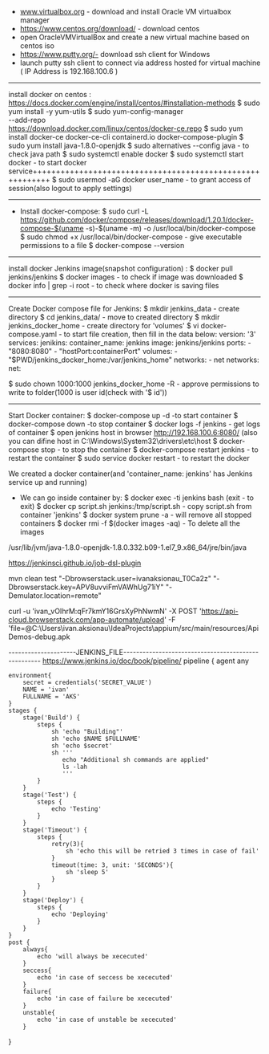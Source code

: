 - www.virtualbox.org - download and install Oracle VM virtualbox manager
- https://www.centos.org/download/ - download centos
- open OracleVMVirtualBox and create a new virtual machine based on centos iso
- https://www.putty.org/- download ssh client for Windows
- launch putty ssh client to connect via address hosted for virtual machine ( IP Address is 192.168.100.6 )

--------------------------------------------------------------
install docker on centos : https://docs.docker.com/engine/install/centos/#installation-methods 
$ sudo yum install -y yum-utils
$ sudo yum-config-manager \
    --add-repo \
    https://download.docker.com/linux/centos/docker-ce.repo
$ sudo yum install docker-ce docker-ce-cli containerd.io docker-compose-plugin
$ sudo yum install java-1.8.0-openjdk
$ sudo alternatives --config java    - to check java path
$ sudo systemctl enable docker
$ sudo systemctl start docker - to start docker service++++++++++++++++++++++++++++++++++++++++++++++++++++++++++
$ sudo usermod -aG docker user_name -  to grant access of session(also logout to apply settings)

--------------------------------------------------------------
- Install docker-compose:
$ sudo curl -L https://github.com/docker/compose/releases/download/1.20.1/docker-compose-$(uname -s)-$(uname -m) -o /usr/local/bin/docker-compose
$ sudo chmod +x /usr/local/bin/docker-compose - give executable permissions to a file
$ docker-compose --version
--------------------------------------------------------------
install docker Jenkins image(snapshot configuration) : 
$ docker pull jenkins/jenkins
$ docker images -  to check if image was downloaded
$ docker info | grep -i root  - to check where docker is saving files

--------------------------------------------------------------
Create Docker compose file for Jenkins: 
$ mkdir jenkins_data - create directory
$ cd jenkins_data/ - move to created directory
$ mkdir jenkins_docker_home - create directory for 'volumes'
$ vi docker-compose.yaml - to start file creation, then fill in the data below:
version: '3'
services:
  jenikins:
    container_name: jenkins
    image: jenkins/jenkins
    ports:
      - "8080:8080"                                     -  "hostPort:containerPort"
      volumes:
        - "$PWD/jenkins_docker_home:/var/jenkins_home"
      networks:
        - net
networks:
  net:
  
$ sudo chown 1000:1000 jenkins_docker_home -R  - approve permissions to write to folder(1000 is user id(check with '$ id'))

--------------------------------------------------------------
Start Docker container: 
$ docker-compose up -d    -to start container
$ docker-compose down    -to stop container
$ docker logs -f jenkins - get logs of container
$ open jenkins host in browser http://192.168.100.6:8080/ (also you can difine host in C:\Windows\System32\drivers\etc\host
$ docker-compose stop - to stop the container
$ docker-compose restart jenkins - to restart the container
$ sudo service docker restart - to restart the docker

We created a docker container(and 'container_name: jenkins' has Jenkins service up and running)
- We can go inside container by:
$ docker exec -ti jenkins bash (exit - to exit)
$ docker cp script.sh jenkins:/tmp/script.sh    -  copy script.sh from container 'jenkins'
$ docker system prune -a - will remove all stopped containers
$ docker rmi -f $(docker images -aq) - To delete all the images

/usr/lib/jvm/java-1.8.0-openjdk-1.8.0.332.b09-1.el7_9.x86_64/jre/bin/java

https://jenkinsci.github.io/job-dsl-plugin

mvn clean test "-Dbrowserstack.user=ivanaksionau_T0Ca2z" "-Dbrowserstack.key=APV8uvviFmVAWhUg71iY" "-Demulator.location=remote"

curl -u 'ivan_vOIhrM:qFr7kmY16GrsXyPhNwmN' -X POST 'https://api-cloud.browserstack.com/app-automate/upload' -F 'file=@C:\Users\ivan.aksionau\IdeaProjects\appium/src/main/resources/ApiDemos-debug.apk


---------------------JENKINS_FILE---------------------------------------------------- https://www.jenkins.io/doc/book/pipeline/
pipeline {
    agent any
    
    environment{
        secret = credentials('SECRET_VALUE')
        NAME = 'ivan'
        FULLNAME = 'AKS'
    }
    stages {
        stage('Build') { 
            steps {
                sh 'echo "Building"'
                sh 'echo $NAME $FULLNAME'
                sh 'echo $secret'
                sh '''
                   echo "Additional sh commands are applied"
                   ls -lah
                   '''
            }
        }
        stage('Test') { 
            steps {
                echo 'Testing' 
            }
        }
        stage('Timeout') { 
            steps {
                retry(3){
                    sh 'echo this will be retried 3 times in case of fail'
                }
                timeout(time: 3, unit: 'SECONDS'){
                    sh 'sleep 5'
                }
            }
        }
        stage('Deploy') { 
            steps {
                echo 'Deploying' 
            }
        }
    }
    post {
        always{
            echo 'will always be xececuted'
        }
        seccess{
            echo 'in case of seccess be xececuted'
        }
        failure{
            echo 'in case of failure be xececuted'
        }
        unstable{
            echo 'in case of unstable be xececuted'
        }
}
